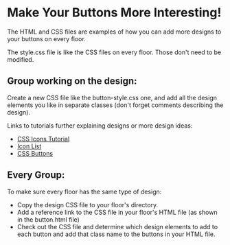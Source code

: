 # Make Your Buttons More Interesting!

The HTML and CSS files are examples of how you can add more designs to your buttons on every floor.

The style.css file is like the CSS files on every floor. Those don't need to be modified.

## Group working on the design:

Create a new CSS file like the button-style.css one, and add all the design elements you like in separate classes (don't forget comments describing the design).

Links to tutorials further explaining designs or more design ideas:
* [CSS Icons Tutorial](https://www.w3schools.com/howto/howto_css_icon_buttons.asp)
* [Icon List](https://fontawesome.com/search?m=free&o=r)
* [CSS Buttons](https://www.w3schools.com/css/css3_buttons.asp)

## Every Group:

To make sure every floor has the same type of design:

* Copy the design CSS file to your floor's directory.
* Add a reference link to the CSS file in your floor's HTML file (as shown in the button.html file)
* Check out the CSS file and determine which design elements to add to each button and add that class name to the buttons in your HTML file.
